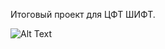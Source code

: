 Итоговый проект для ЦФТ ШИФТ.

![Alt Text](https://drive.google.com/file/d/1jiUlifxIBaQRxUWrDvutd4-2hWyWKFU4/view?usp=sharing.gif)
